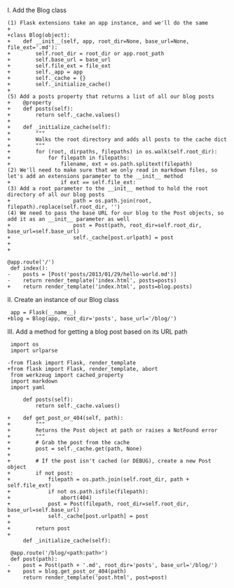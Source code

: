 I. Add the Blog class

    (1) Flask extensions take an app instance, and we'll do the same
    +
    +class Blog(object):
    +    def __init__(self, app, root_dir=None, base_url=None, file_ext='.md'):
    +        self.root_dir = root_dir or app.root_path
    +        self.base_url = base_url
    +        self.file_ext = file_ext
    +        self._app = app
    +        self._cache = {}
    +        self._initialize_cache()
    +
    (5) Add a posts property that returns a list of all our blog posts
    +    @property
    +    def posts(self):
    +        return self._cache.values()
    +
    +    def _initialize_cache(self):
    +        """
    +        Walks the root directory and adds all posts to the cache dict
    +        """
    +        for (root, dirpaths, filepaths) in os.walk(self.root_dir):
    +            for filepath in filepaths:
    +                filename, ext = os.path.splitext(filepath)
    (2) We'll need to make sure that we only read in markdown files, so let's add an extensions parameter to the __init__ method
    +                if ext == self.file_ext:
    (3) Add a root parameter to the __init__ method to hold the root directory of all our blog posts
    +                    path = os.path.join(root, filepath).replace(self.root_dir, '')
    (4) We need to pass the base URL for our blog to the Post objects, so add it as an __init__ parameter as well
    +                    post = Post(path, root_dir=self.root_dir, base_url=self.base_url)
    +                    self._cache[post.urlpath] = post
    +
    +

    @app.route('/')
     def index():
    -    posts = [Post('posts/2013/01/29/hello-world.md')]
    -    return render_template('index.html', posts=posts)
    +    return render_template('index.html', posts=blog.posts)

II. Create an instance of our Blog class

     app = Flask(__name__)
    +blog = Blog(app, root_dir='posts', base_url='/blog/')

III. Add a method for getting a blog post based on its URL path

     import os
     import urlparse

    -from flask import Flask, render_template
    +from flask import Flask, render_template, abort
     from werkzeug import cached_property
     import markdown
     import yaml

         def posts(self):
             return self._cache.values()

    +    def get_post_or_404(self, path):
    +        """
    +        Returns the Post object at path or raises a NotFound error
    +        """
    +        # Grab the post from the cache
    +        post = self._cache.get(path, None)
    +
    +        # If the post isn't cached (or DEBUG), create a new Post object
    +        if not post:
    +            filepath = os.path.join(self.root_dir, path + self.file_ext)
    +            if not os.path.isfile(filepath):
    +                abort(404)
    +            post = Post(filepath, root_dir=self.root_dir, base_url=self.base_url)
    +            self._cache[post.urlpath] = post
    +
    +        return post
    +
         def _initialize_cache(self):

     @app.route('/blog/<path:path>')
     def post(path):
    -    post = Post(path + '.md', root_dir='posts', base_url='/blog/')
    +    post = blog.get_post_or_404(path)
         return render_template('post.html', post=post)
